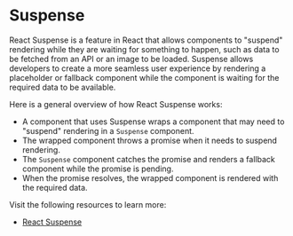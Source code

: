# Suspense

React Suspense is a feature in React that allows components to "suspend" rendering while they are waiting for something to happen, such as data to be fetched from an API or an image to be loaded. Suspense allows developers to create a more seamless user experience by rendering a placeholder or fallback component while the component is waiting for the required data to be available.

Here is a general overview of how React Suspense works:

- A component that uses Suspense wraps a component that may need to "suspend" rendering in a `Suspense` component.
- The wrapped component throws a promise when it needs to suspend rendering.
- The `Suspense` component catches the promise and renders a fallback component while the promise is pending.
- When the promise resolves, the wrapped component is rendered with the required data.

Visit the following resources to learn more:

- [React Suspense](https://react.dev/reference/react/Suspense)
